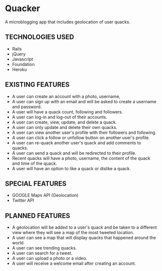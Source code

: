 # Quacker
A microblogging app that includes geolocation of user quacks.

## TECHNOLOGIES USED
* Rails
* jQuery
* Javascript
* Foundation
* Heroku

## EXISTING FEATURES
* A user can create an account with a photo, username,
* A user can sign up with an email and will be asked to create a username and password.
* A user will have a quack count, following and followers.
* A user can log-in and log-out of their accounts.
* A user can create, view, update, and delete a quack.
* A user can only update and delete their own quacks.
* A user can view another user's profile with their followers and following.
* A user can click a follow or unfollow button on another user's profile.
* A user can re-quack another user's quack and add comments to quacks.
* A user can send a quack and will be redirected to their profile.
* Recent quacks will have a photo, username, the content of the quack and time of the quack.
* A user will have an option to like a quack or dislike a quack.

## SPECIAL FEATURES
* GOOGLE Maps API (Geolocation)
* Twitter API

## PLANNED FEATURES
* A geolocation will be added to a user's quack and be taken to a different view where they will see a map of the most tweeted location.
* A user can see a map that will display quacks that happened around the world
* A user can see trending quacks.
* A user can search for a tweet.
* A user can upload a photo or a video.
* A user will receive a welcome email after creating an account.
